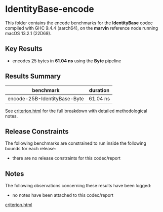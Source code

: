# IdentityBase-encode

This folder contains the encode benchmarks for the **IdentityBase** codec compiled with GHC 9.4.4 (aarch64), on the 
**marvin** reference node running macOS 13.2.1 (22D68).

## Key Results

* encodes 25 bytes in **61.04 ns** using the **Byte** pipeline

## Results Summary

| benchmark                    | duration |
| ---------------------------- | -------- |
| encode-25B-IdentityBase-Byte | 61.04 ns |

See [criterion.html](criterion.html) for the full breakdown with detailed methodological notes.

## Release Constraints

The following benchmarks are constrained to run inside the following bounds for each release:

* there are no release constraints for this codec/report

## Notes

The following observations concerning these results have been logged:
* no notes have been attached to this codec/report

[criterion.html](criterion.html)

